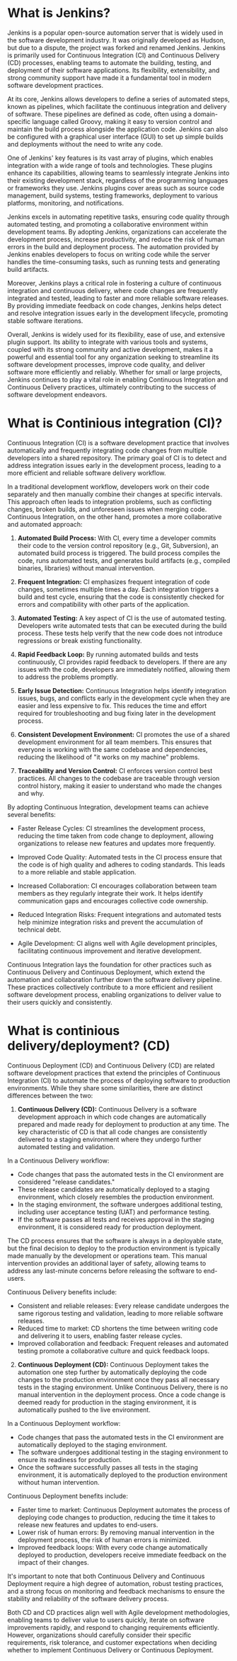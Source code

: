 # What is Jenkins?

Jenkins is a popular open-source automation server that is widely used in the software development industry. It was originally developed as Hudson, but due to a dispute, the project was forked and renamed Jenkins. Jenkins is primarily used for Continuous Integration (CI) and Continuous Delivery (CD) processes, enabling teams to automate the building, testing, and deployment of their software applications. Its flexibility, extensibility, and strong community support have made it a fundamental tool in modern software development practices.

At its core, Jenkins allows developers to define a series of automated steps, known as pipelines, which facilitate the continuous integration and delivery of software. These pipelines are defined as code, often using a domain-specific language called Groovy, making it easy to version control and maintain the build process alongside the application code. Jenkins can also be configured with a graphical user interface (GUI) to set up simple builds and deployments without the need to write any code.

One of Jenkins' key features is its vast array of plugins, which enables integration with a wide range of tools and technologies. These plugins enhance its capabilities, allowing teams to seamlessly integrate Jenkins into their existing development stack, regardless of the programming languages or frameworks they use. Jenkins plugins cover areas such as source code management, build systems, testing frameworks, deployment to various platforms, monitoring, and notifications.

Jenkins excels in automating repetitive tasks, ensuring code quality through automated testing, and promoting a collaborative environment within development teams. By adopting Jenkins, organizations can accelerate the development process, increase productivity, and reduce the risk of human errors in the build and deployment process. The automation provided by Jenkins enables developers to focus on writing code while the server handles the time-consuming tasks, such as running tests and generating build artifacts.

Moreover, Jenkins plays a critical role in fostering a culture of continuous integration and continuous delivery, where code changes are frequently integrated and tested, leading to faster and more reliable software releases. By providing immediate feedback on code changes, Jenkins helps detect and resolve integration issues early in the development lifecycle, promoting stable software iterations.

Overall, Jenkins is widely used for its flexibility, ease of use, and extensive plugin support. Its ability to integrate with various tools and systems, coupled with its strong community and active development, makes it a powerful and essential tool for any organization seeking to streamline its software development processes, improve code quality, and deliver software more efficiently and reliably. Whether for small or large projects, Jenkins continues to play a vital role in enabling Continuous Integration and Continuous Delivery practices, ultimately contributing to the success of software development endeavors.

# What is Continious integration (CI)?

Continuous Integration (CI) is a software development practice that involves automatically and frequently integrating code changes from multiple developers into a shared repository. The primary goal of CI is to detect and address integration issues early in the development process, leading to a more efficient and reliable software delivery workflow.

In a traditional development workflow, developers work on their code separately and then manually combine their changes at specific intervals. This approach often leads to integration problems, such as conflicting changes, broken builds, and unforeseen issues when merging code. Continuous Integration, on the other hand, promotes a more collaborative and automated approach:

1. **Automated Build Process:** With CI, every time a developer commits their code to the version control repository (e.g., Git, Subversion), an automated build process is triggered. The build process compiles the code, runs automated tests, and generates build artifacts (e.g., compiled binaries, libraries) without manual intervention.

2. **Frequent Integration:** CI emphasizes frequent integration of code changes, sometimes multiple times a day. Each integration triggers a build and test cycle, ensuring that the code is consistently checked for errors and compatibility with other parts of the application.

3. **Automated Testing:** A key aspect of CI is the use of automated testing. Developers write automated tests that can be executed during the build process. These tests help verify that the new code does not introduce regressions or break existing functionality.

4. **Rapid Feedback Loop:** By running automated builds and tests continuously, CI provides rapid feedback to developers. If there are any issues with the code, developers are immediately notified, allowing them to address the problems promptly.

5. **Early Issue Detection:** Continuous Integration helps identify integration issues, bugs, and conflicts early in the development cycle when they are easier and less expensive to fix. This reduces the time and effort required for troubleshooting and bug fixing later in the development process.

6. **Consistent Development Environment:** CI promotes the use of a shared development environment for all team members. This ensures that everyone is working with the same codebase and dependencies, reducing the likelihood of "it works on my machine" problems.

7. **Traceability and Version Control:** CI enforces version control best practices. All changes to the codebase are traceable through version control history, making it easier to understand who made the changes and why.

By adopting Continuous Integration, development teams can achieve several benefits:

- Faster Release Cycles: CI streamlines the development process, reducing the time taken from code change to deployment, allowing organizations to release new features and updates more frequently.

- Improved Code Quality: Automated tests in the CI process ensure that the code is of high quality and adheres to coding standards. This leads to a more reliable and stable application.

- Increased Collaboration: CI encourages collaboration between team members as they regularly integrate their work. It helps identify communication gaps and encourages collective code ownership.

- Reduced Integration Risks: Frequent integrations and automated tests help minimize integration risks and prevent the accumulation of technical debt.

- Agile Development: CI aligns well with Agile development principles, facilitating continuous improvement and iterative development.

Continuous Integration lays the foundation for other practices such as Continuous Delivery and Continuous Deployment, which extend the automation and collaboration further down the software delivery pipeline. These practices collectively contribute to a more efficient and resilient software development process, enabling organizations to deliver value to their users quickly and consistently.

# What is continious delivery/deployment? (CD)

Continuous Deployment (CD) and Continuous Delivery (CD) are related software development practices that extend the principles of Continuous Integration (CI) to automate the process of deploying software to production environments. While they share some similarities, there are distinct differences between the two:

1. **Continuous Delivery (CD):**
Continuous Delivery is a software development approach in which code changes are automatically prepared and made ready for deployment to production at any time. The key characteristic of CD is that all code changes are consistently delivered to a staging environment where they undergo further automated testing and validation.

In a Continuous Delivery workflow:
- Code changes that pass the automated tests in the CI environment are considered "release candidates."
- These release candidates are automatically deployed to a staging environment, which closely resembles the production environment.
- In the staging environment, the software undergoes additional testing, including user acceptance testing (UAT) and performance testing.
- If the software passes all tests and receives approval in the staging environment, it is considered ready for production deployment.

The CD process ensures that the software is always in a deployable state, but the final decision to deploy to the production environment is typically made manually by the development or operations team. This manual intervention provides an additional layer of safety, allowing teams to address any last-minute concerns before releasing the software to end-users.

Continuous Delivery benefits include:
- Consistent and reliable releases: Every release candidate undergoes the same rigorous testing and validation, leading to more reliable software releases.
- Reduced time to market: CD shortens the time between writing code and delivering it to users, enabling faster release cycles.
- Improved collaboration and feedback: Frequent releases and automated testing promote a collaborative culture and quick feedback loops.

2. **Continuous Deployment (CD):**
Continuous Deployment takes the automation one step further by automatically deploying the code changes to the production environment once they pass all necessary tests in the staging environment. Unlike Continuous Delivery, there is no manual intervention in the deployment process. Once a code change is deemed ready for production in the staging environment, it is automatically pushed to the live environment.

In a Continuous Deployment workflow:
- Code changes that pass the automated tests in the CI environment are automatically deployed to the staging environment.
- The software undergoes additional testing in the staging environment to ensure its readiness for production.
- Once the software successfully passes all tests in the staging environment, it is automatically deployed to the production environment without human intervention.

Continuous Deployment benefits include:
- Faster time to market: Continuous Deployment automates the process of deploying code changes to production, reducing the time it takes to release new features and updates to end-users.
- Lower risk of human errors: By removing manual intervention in the deployment process, the risk of human errors is minimized.
- Improved feedback loops: With every code change automatically deployed to production, developers receive immediate feedback on the impact of their changes.

It's important to note that both Continuous Delivery and Continuous Deployment require a high degree of automation, robust testing practices, and a strong focus on monitoring and feedback mechanisms to ensure the stability and reliability of the software delivery process.

Both CD and CD practices align well with Agile development methodologies, enabling teams to deliver value to users quickly, iterate on software improvements rapidly, and respond to changing requirements efficiently. However, organizations should carefully consider their specific requirements, risk tolerance, and customer expectations when deciding whether to implement Continuous Delivery or Continuous Deployment.
